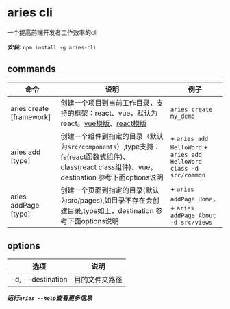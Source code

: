 # aries cli
一个提高前端开发者工作效率的cli

***安装:*** `npm install -g aries-cli`

## commands
| 命令  |  说明 |例子|
|---|---|---|
|aries create <projectName> [framework]|  创建一个项目到当前工作目录，支持的框架：react、vue，默认为react。[vue模版](https://gitee.com/fudaosheng/vue_project_template)、[react模版](https://gitee.com/fudaosheng/react_project_template) |`aries create my_demo`|
|aries add <componentName> [type]|创建一个组件到指定的目录（默认为`src/components`）,type支持：fs(react函数式组件)、class(react class组件)、vue， destination 参考下面options说明|+ `aries add HelloWord` + `aries add HelloWord class -d src/common`|
|aries addPage <pageName> [type]|创建一个页面到指定的目录(默认为src/pages),如目录不存在会创建目录,type如上，destination 参考下面options说明|+ `aries addPage Home`，+ `aries addPage About -d src/views`|

## options
| 选项  | 说明  |
|---|---|
|  -d, --destination <value> | 目的文件夹路径  |

***运行`aries --help`查看更多信息***
